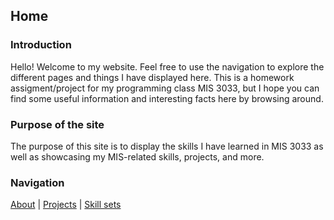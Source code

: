 ## Home

### Introduction
Hello! Welcome to my website. Feel free to use the navigation to explore the different pages and things I have displayed here. This is a homework assigment/project for my programming class MIS 3033, but I hope you can find some useful information and interesting facts here by browsing around.

### Purpose of the site

The purpose of this site is to display the skills I have learned in MIS 3033 as well as showcasing my MIS-related skills, projects, and more.

### Navigation
[About](https://phamcynthia.github.io/hwk8/about.html) | [Projects](https://phamcynthia.github.io/hwk8/projects.html)  | [Skill sets](https://phamcynthia.github.io/hwk8/skills.html) 
